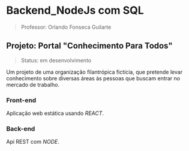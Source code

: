 # Backend_NodeJs com SQL
> Professor: Orlando Fonseca Guilarte

## Projeto: Portal "Conhecimento Para Todos"

> Status: em desenvolvimento

Um projeto de uma organização filantrópica fictícia, que pretende levar conhecimento
sobre diversas áreas às pessoas que buscam entrar no mercado de trabalho.


### Front-end

Aplicação web estática usando _REACT_.

### Back-end

Api REST com _NODE_.





